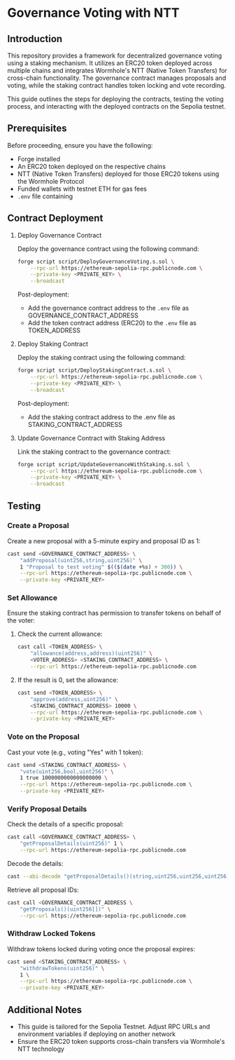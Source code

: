 # Governance Voting with NTT

## Introduction

This repository provides a framework for decentralized governance voting using a staking mechanism. It utilizes an ERC20 token deployed across multiple chains and integrates Wormhole's NTT (Native Token Transfers) for cross-chain functionality. The governance contract manages proposals and voting, while the staking contract handles token locking and vote recording.

This guide outlines the steps for deploying the contracts, testing the voting process, and interacting with the deployed contracts on the Sepolia testnet.

## Prerequisites
Before proceeding, ensure you have the following:

 - Forge installed
 - An ERC20 token deployed on the respective chains
 - NTT (Native Token Transfers) deployed for those ERC20 tokens using the Wormhole Protocol
 - Funded wallets with testnet ETH for gas fees
 - `.env` file containing

## Contract Deployment

1. Deploy Governance Contract

   Deploy the governance contract using the following command:
   
   ```bash
   forge script script/DeployGovernanceVoting.s.sol \
       --rpc-url https://ethereum-sepolia-rpc.publicnode.com \
       --private-key <PRIVATE_KEY> \
       --broadcast
   ```
   
   Post-deployment:
   
    - Add the governance contract address to the `.env` file as GOVERNANCE_CONTRACT_ADDRESS
    - Add the token contract address (ERC20) to the `.env` file as TOKEN_ADDRESS

2. Deploy Staking Contract

   Deploy the staking contract using the following command:
   
   ```bash
   forge script script/DeployStakingContract.s.sol \
       --rpc-url https://ethereum-sepolia-rpc.publicnode.com \
       --private-key <PRIVATE_KEY> \
       --broadcast
   ```
   
   Post-deployment:
   
    - Add the staking contract address to the .env file as STAKING_CONTRACT_ADDRESS

3. Update Governance Contract with Staking Address

   Link the staking contract to the governance contract:
   
   ```bash
   forge script script/UpdateGovernanceWithStaking.s.sol \
       --rpc-url https://ethereum-sepolia-rpc.publicnode.com \
       --private-key <PRIVATE_KEY> \
       --broadcast
   ```

## Testing

### Create a Proposal

Create a new proposal with a 5-minute expiry and proposal ID as 1:

```bash
cast send <GOVERNANCE_CONTRACT_ADDRESS> \
    "addProposal(uint256,string,uint256)" \
    1 "Proposal to test voting" $(($(date +%s) + 300)) \
    --rpc-url https://ethereum-sepolia-rpc.publicnode.com \
    --private-key <PRIVATE_KEY>
```

### Set Allowance

Ensure the staking contract has permission to transfer tokens on behalf of the voter:

1. Check the current allowance:

   ```bash
   cast call <TOKEN_ADDRESS> \
       "allowance(address,address)(uint256)" \
       <VOTER_ADDRESS> <STAKING_CONTRACT_ADDRESS> \
       --rpc-url https://ethereum-sepolia-rpc.publicnode.com
   ```

2. If the result is 0, set the allowance:

   ```bash
   cast send <TOKEN_ADDRESS> \
       "approve(address,uint256)" \
       <STAKING_CONTRACT_ADDRESS> 10000 \
       --rpc-url https://ethereum-sepolia-rpc.publicnode.com \
       --private-key <PRIVATE_KEY>
   ```

### Vote on the Proposal

Cast your vote (e.g., voting "Yes" with 1 token):

```bash
cast send <STAKING_CONTRACT_ADDRESS> \
    "vote(uint256,bool,uint256)" \
    1 true 1000000000000000000 \
    --rpc-url https://ethereum-sepolia-rpc.publicnode.com \
    --private-key <PRIVATE_KEY>
```

### Verify Proposal Details

Check the details of a specific proposal:

```bash
cast call <GOVERNANCE_CONTRACT_ADDRESS> \
    "getProposalDetails(uint256)" 1 \
    --rpc-url https://ethereum-sepolia-rpc.publicnode.com
```

Decode the details:

```bash
cast --abi-decode "getProposalDetails()(string,uint256,uint256,uint256)" <ENCODED_DETAILS>
```

Retrieve all proposal IDs:

```bash
cast call <GOVERNANCE_CONTRACT_ADDRESS \
    "getProposals()(uint256[])" \
    --rpc-url https://ethereum-sepolia-rpc.publicnode.com
```

### Withdraw Locked Tokens

Withdraw tokens locked during voting once the proposal expires:

```bash
cast send <STAKING_CONTRACT_ADDRESS> \
    "withdrawTokens(uint256)" \
    1 \
    --rpc-url https://ethereum-sepolia-rpc.publicnode.com \
    --private-key <PRIVATE_KEY>
```

## Additional Notes

 - This guide is tailored for the Sepolia Testnet. Adjust RPC URLs and environment variables if deploying on another network
 - Ensure the ERC20 token supports cross-chain transfers via Wormhole's NTT technology
